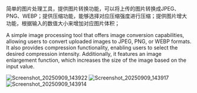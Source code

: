 简单的图片处理工具，提供图片转换功能，可以将上传的图片转换成JPEG、PNG、WEBP；提供压缩功能，能够选择对应压缩强度进行压缩；提供图片增大功能，根据输入的数值大小来增加对应图片体积；

A simple image processing tool that offers image conversion capabilities, allowing users to convert uploaded images to JPEG, PNG, or WEBP formats. It also provides compression functionality, enabling users to select the desired compression intensity. Additionally, it features an image enlargement function, which increases the size of the image based on the input value.


![Screenshot_20250909_143922](https://github.com/user-attachments/assets/4cdeebb0-a7d6-407d-ab9a-6f8303017b22)
![Screenshot_20250909_143917](https://github.com/user-attachments/assets/ae0555cd-1c0f-430a-9199-ede0f8213bd9)
![Screenshot_20250909_143914](https://github.com/user-attachments/assets/3f4093e1-972e-4391-8469-a8dc3ba6bd30)

